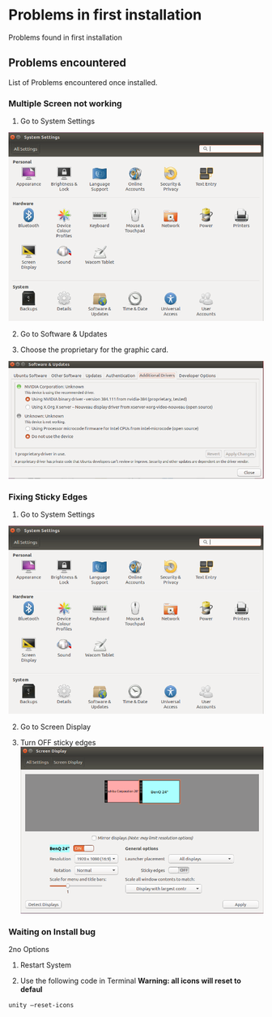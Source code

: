 # Problems in first installation

Problems found in first installation

## Problems encountered

List of Problems encountered once installed.

### Multiple Screen not working

1. Go to System Settings

![System Settings](https://raw.githubusercontent.com/jv-10/Ubuntu/master/img/System%20Settings.png)

2. Go to Software & Updates

3. Choose the proprietary for the graphic card.

![Software & Updates](https://raw.githubusercontent.com/jv-10/Ubuntu/master/img/Software%20%26%20Updates.png)


### Fixing Sticky Edges


1. Go to System Settings

![System Settings](https://raw.githubusercontent.com/jv-10/Ubuntu/master/img/System%20Settings.png)

2. Go to Screen Display

3. Turn OFF sticky edges
![Screen Display](https://raw.githubusercontent.com/jv-10/Ubuntu/master/img/Screen%20Display.png)

### Waiting on Install bug

2no Options

1. Restart System 

2. Use the following code in Terminal
**Warning: all icons will reset to defaul**

```
unity –reset-icons 
```

